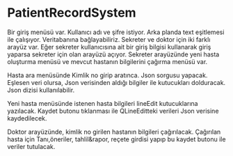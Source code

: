 # PatientRecordSystem
Bir giriş menüsü var. Kullanıcı adı ve şifre istiyor.
Arka planda text eşitlemesi ile çalışıyor. Veritabanına bağlayabiliriz.
Sekreter ve doktor için iki farklı arayüz var.
Eğer sekreter kullanıcısına ait bir giriş bilgisi kullanarak giriş yaparsa sekreter için olan arayüzü açıyor.
Sekreter arayüzünde yeni hasta oluşturma menüsü ve mevcut hastanın bilgilerini çağırma menüsü var.

Hasta ara menüsünde  Kimlik no girip aratınca. Json sorgusu yapacak. Eşlesen veri olursa,
Json verisinden aldığı bilgiler ile kutucukları dolduracak. Json dizisi kullanılabilir.

Yeni hasta menüsünde istenen hasta bilgileri lineEdit kutucuklarına yazılacak. Kaydet butonu tıklanması ile
QLineEditteki verileri Json verisine kaydedilecek.

Doktor arayüzünde, kimlik no girilen hastanın bilgileri çağırılacak.
Çağırılan hasta için Tanı,öneriler, tahlil&rapor, reçete girdisi yapıp bu kaydet butonu ile veriler tutulacak.
